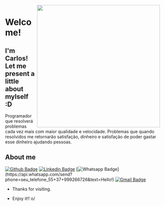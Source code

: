 <img align="right" width="400" height="400" src="https://scontent.fdiq2-1.fna.fbcdn.net/v/t1.0-9/13006736_1331924000156113_6363562860892214294_n.jpg?_nc_cat=100&_nc_sid=09cbfe&_nc_ohc=hqlQ7pVj3rAAX-FZixF&_nc_oc=AQn1NqubQOJCQv-ESSe3hPkzrbiM2rtrkeoi00zb2kqSjeTmgYn5z81c4HAw7-9Zcso&_nc_ht=scontent.fdiq2-1.fna&oh=4a37b04cbf090f1b5c45365ec9683b32&oe=5F98AAC3">
 
# Welcome!
 
## I'm Carlos! Let me present a little about mylself :D
 
Programador que resolverá problemas cada vez mais com maior qualidade e velocidade. Problemas que quando resolvidos me retornarão satisfação, dinheiro e satisfação de poder gastar esse dinheiro ajudando pessoas.
 
 
## About me 
[![Github Badge](https://img.shields.io/badge/-Github-000?style=flat-square&logo=Github&logoColor=white&link=https://github.com/carlosedlucas)](https://github.com/carlosedlucas)
[![Linkedin Badge](https://img.shields.io/badge/-LinkedIn-blue?style=flat-square&logo=Linkedin&logoColor=white&link=https://www.linkedin.com/in/carlosedlucas/)](https://www.linkedin.com/in/carlosedlucas/)
[![Whatsapp Badge](https://img.shields.io/badge/-Whatsapp-4CA143?style=flat-square&labelColor=4CA143&logo=whatsapp&logoColor=white&link=https://api.whatsapp.com/send?phone=seu_telefone_55+37+999266726&text=Hello!)](https://api.whatsapp.com/send?phone=seu_telefone_55+37+999266726&text=Hello!)
[![Gmail Badge](https://img.shields.io/badge/-Gmail-c14438?style=flat-square&logo=Gmail&logoColor=white&link=mailto:carlosedlucas@gmail.com)](mailto:carlosedlucas@gmail.com)
 
- Thanks for visiting. 
 
- Enjoy it!! o/
